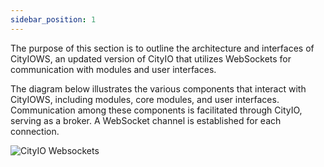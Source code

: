 ```yaml
---
sidebar_position: 1
---
```


The purpose of this section is to outline the architecture and interfaces of CityIOWS, an updated version of CityIO that utilizes WebSockets for communication with modules and user interfaces.

The diagram below illustrates the various components that interact with CityIOWS, including modules, core modules, and user interfaces. Communication among these components is facilitated through CityIO, serving as a broker. A WebSocket channel is established for each connection.

![CityIO Websockets](/img/cityio/arch.png)
